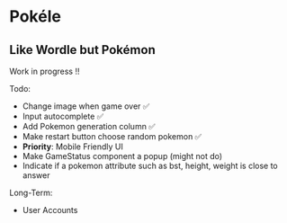 
# Pokéle

## Like Wordle but Pokémon

Work in progress !!

Todo:

- Change image when game over ✅
- Input autocomplete ✅
- Add Pokemon generation column ✅
- Make restart button choose random pokemon ✅
- **Priority**: Mobile Friendly UI
- Make GameStatus component a popup (might not do)
- Indicate if a pokemon attribute such as bst, height, weight is close to answer

Long-Term:

- User Accounts
